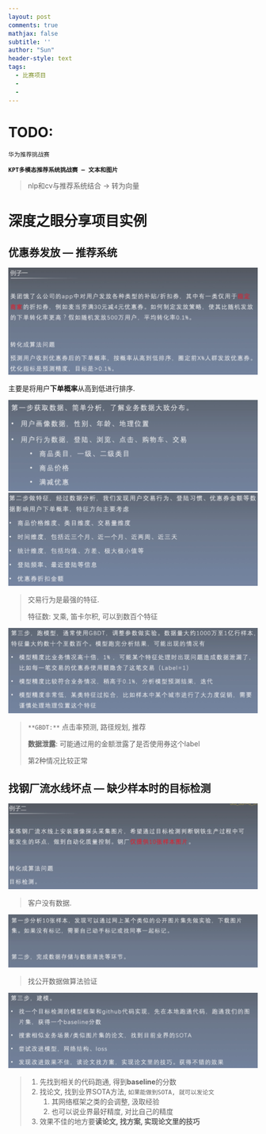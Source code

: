 ```yaml
---
layout: post
comments: true
mathjax: false
subtitle: ''
author: "Sun"
header-style: text
tags:
  - 比赛项目
  - 
  - 
---
```


# TODO:

`华为推荐挑战赛`

**`KPT多模态推荐系统挑战赛 — 文本和图片`**

> nlp和cv与推荐系统结合 -> 转为向量

# 深度之眼分享项目实例 

## 优惠券发放 — 推荐系统

<img src="/img/in-post/20_07/image-20200816232729658.png" alt="image-20200816232729658" style="zoom:50%;" />

主要是将用户**下单概率**从高到低进行排序.

<img src="/img/in-post/20_07/image-20200816233608329.png" alt="image-20200816233608329" style="zoom:50%;" />

<img src="/img/in-post/20_07/image-20200816233834948.png" alt="image-20200816233834948" style="zoom:50%;" />

> 交易行为是最强的特征.
>
> 特征数: 叉乘, 笛卡尔积, 可以到数百个特征

<img src="/img/in-post/20_07/image-20200816234257089.png" alt="image-20200816234257089" style="zoom:50%;" />

> `**GBDT:**` 点击率预测, 路径规划, 推荐
>
> **数据泄露**: 可能通过用的金额泄露了是否使用券这个label
>
> 第2种情况比较正常

## 找钢厂流水线坏点 — 缺少样本时的目标检测

<img src="/img/in-post/20_07/image-20200816235250084.png" alt="image-20200816235250084" style="zoom:50%;" />

>  客户没有数据. 

<img src="/img/in-post/20_07/image-20200816235524041.png" alt="image-20200816235524041" style="zoom:50%;" />

> 找公开数据做算法验证

![image-20200816235753929](/img/in-post/20_07/image-20200816235753929.png)



> 1. 先找到相关的代码跑通, 得到**baseline**的分数
> 2. 找论文, 找到业界SOTA方法, `如果能做到SOTA, 就可以发论文`
>    1. 其网络框架之类的会调整, 汲取经验
>    2. 也可以说业界最好精度, 对比自己的精度
> 3. 效果不佳的地方要**读论文, 找方案, 实现论文里的技巧**



























